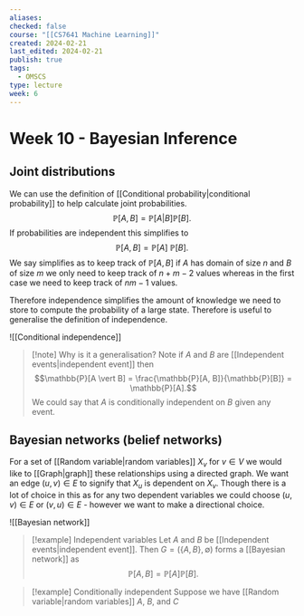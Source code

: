 ```yaml
---
aliases: 
checked: false
course: "[[CS7641 Machine Learning]]"
created: 2024-02-21
last_edited: 2024-02-21
publish: true
tags:
  - OMSCS
type: lecture
week: 6
---
```

# Week 10 - Bayesian Inference

## Joint distributions

We can use the definition of [[Conditional probability|conditional probability]] to help calculate joint probabilities.
$$\mathbb{P}[A, B] = \mathbb{P}[A \vert B] \mathbb{P}[B].$$
If probabilities are independent this simplifies to
$$\mathbb{P}[A, B] = \mathbb{P}[A] \ \mathbb{P}[B].$$
We say simplifies as to keep track of $\mathbb{P}[A, B]$ if $A$ has domain of size $n$ and $B$ of size $m$ we only need to keep track of $n + m - 2$ values whereas in the first case we need to keep track of $nm - 1$ values.

Therefore independence simplifies the amount of knowledge we need to store to compute the probability of a large state. Therefore is useful to generalise the definition of independence.

![[Conditional independence]]

>[!note] Why is it a generalisation?
>Note if $A$ and $B$ are [[Independent events|independent event]] then
>$$\mathbb{P}[A \vert B] = \frac{\mathbb{P}[A, B]}{\mathbb{P}[B]} = \mathbb{P}[A].$$
>We could say that $A$ is conditionally independent on $B$ given any event.

## Bayesian networks (belief networks)

For a set of [[Random variable|random variables]] $X_v$ for $v \in V$ we would like to [[Graph|graph]] these relationships using a directed graph. We want an edge $(u,v) \in E$ to signify that $X_u$ is dependent on $X_v$. Though there is a lot of choice in this as for any two dependent variables we could choose $(u,v) \in E$ or $(v,u) \in E$ - however we want to make a directional choice.

![[Bayesian network]]

>[!example] Independent variables
>Let $A$ and $B$ be [[Independent events|independent event]]. Then $G = (\{A, B\}, \emptyset )$ forms a [[Bayesian network]] as
>$$\mathbb{P}[A,B] = \mathbb{P}[A]\mathbb{P}[B].$$ 

>[!example] Conditionally independent
>Suppose we have [[Random variable|random variables]] $A$, $B$, and $C$